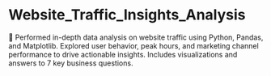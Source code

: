 # Website_Traffic_Insights_Analysis
🚀 Performed in-depth data analysis on website traffic using Python, Pandas, and Matplotlib. Explored user behavior, peak hours, and marketing channel performance to drive actionable insights. Includes visualizations and answers to 7 key business questions.
